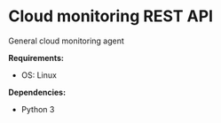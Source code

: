 # Cloud monitoring REST API
General cloud monitoring agent

**Requirements:**

 - OS: Linux

**Dependencies:**

 - Python 3
